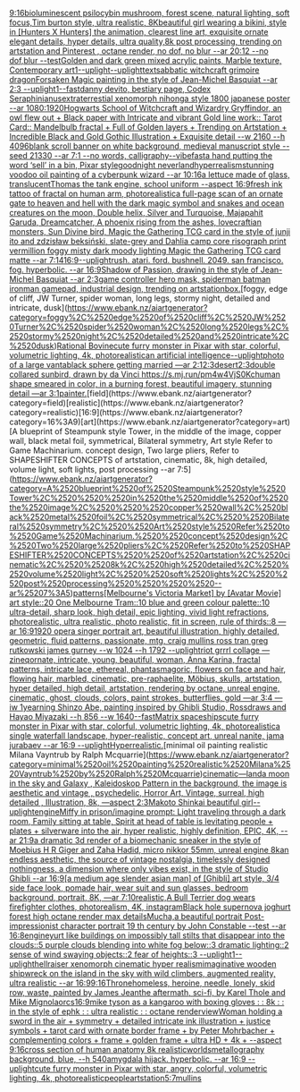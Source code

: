 [9:16](https://www.ebank.nz/aiartgenerator?category=9%3A16)[bioluminescent psilocybin mushroom, forest scene, natural lighting, soft focus,Tim burton style, ultra realistic, 8K](https://www.ebank.nz/aiartgenerator?category=bioluminescent%2520psilocybin%2520mushroom%2C%2520forest%2520scene%2C%2520natural%2520lighting%2C%2520soft%2520focus%2CTim%2520burton%2520style%2C%2520ultra%2520realistic%2C%25208K)[beautiful girl wearing a bikini, style in [Hunters X Hunters] the animation, clearest line art, exquisite ornate elegant details, hyper details, ultra quality,8k post processing, trending on artstation and Pinterest , octane render, no dof, no blur --ar 20:12 --no dof,blur --test](https://www.ebank.nz/aiartgenerator?category=beautiful%2520girl%2520wearing%2520a%2520bikini%2C%2520style%2520in%2520%5BHunters%2520X%2520Hunters%5D%2520the%2520animation%2C%2520clearest%2520line%2520art%2C%2520exquisite%2520ornate%2520elegant%2520details%2C%2520hyper%2520details%2C%2520ultra%2520quality%2C8k%2520post%2520processing%2C%2520trending%2520on%2520artstation%2520and%2520Pinterest%2520%2C%2520octane%2520render%2C%2520no%2520dof%2C%2520no%2520blur%2520--ar%252020%3A12%2520--no%2520dof%2Cblur%2520--test)[Golden and dark green mixed acrylic paints, Marble texture, Contemporary art](https://www.ebank.nz/aiartgenerator?category=Golden%2520and%2520dark%2520green%2520mixed%2520acrylic%2520paints%2C%2520Marble%2520texture%2C%2520Contemporary%2520art)[1](https://www.ebank.nz/aiartgenerator?category=1)[--uplight](https://www.ebank.nz/aiartgenerator?category=--uplight)[--uplight](https://www.ebank.nz/aiartgenerator?category=--uplight)[text](https://www.ebank.nz/aiartgenerator?category=text)[sabbatic witchcraft grimoire dragon](https://www.ebank.nz/aiartgenerator?category=sabbatic%2520witchcraft%2520grimoire%2520dragon)[Forsaken Magic painting in the style of Jean-Michel Basquiat --ar 2:3 --uplight](https://www.ebank.nz/aiartgenerator?category=Forsaken%2520Magic%2520painting%2520in%2520the%2520style%2520of%2520Jean-Michel%2520Basquiat%2520--ar%25202%3A3%2520--uplight)[1](https://www.ebank.nz/aiartgenerator?category=1)[--fast](https://www.ebank.nz/aiartgenerator?category=--fast)[danny devito, bestiary page, Codex Seraphinianus](https://www.ebank.nz/aiartgenerator?category=danny%2520devito%2C%2520bestiary%2520page%2C%2520Codex%2520Seraphinianus)[extraterrestial xenomorph nihonga style 1800 japanese poster --ar 1080:1920](https://www.ebank.nz/aiartgenerator?category=extraterrestial%2520xenomorph%2520nihonga%2520style%25201800%2520japanese%2520poster%2520--ar%25201080%3A1920)[Hogwarts School of Witchcraft and Wizardry Gryffindor, an owl flew out + Black paper with Intricate and vibrant Gold line work:: Tarot Card:: Mandelbulb fractal + Full of Golden layers + Trending on Artstation + Incredible Black and Gold Gothic Illustration + Exquisite detail --w 2160  --h 4096](https://www.ebank.nz/aiartgenerator?category=Hogwarts%2520School%2520of%2520Witchcraft%2520and%2520Wizardry%2520Gryffindor%2C%2520an%2520owl%2520flew%2520out%2520%2B%2520Black%2520paper%2520with%2520Intricate%2520and%2520vibrant%2520Gold%2520line%2520work%3A%3A%2520Tarot%2520Card%3A%3A%2520Mandelbulb%2520fractal%2520%2B%2520Full%2520of%2520Golden%2520layers%2520%2B%2520Trending%2520on%2520Artstation%2520%2B%2520Incredible%2520Black%2520and%2520Gold%2520Gothic%2520Illustration%2520%2B%2520Exquisite%2520detail%2520--w%25202160%2520%2520--h%25204096)[blank scroll banner on white background, medieval manuscript style --seed 21330 --ar 7:1 --no words, calligraphy](https://www.ebank.nz/aiartgenerator?category=blank%2520scroll%2520banner%2520on%2520white%2520background%2C%2520medieval%2520manuscript%2520style%2520--seed%252021330%2520--ar%25207%3A1%2520--no%2520words%2C%2520calligraphy)[--vibefast](https://www.ebank.nz/aiartgenerator?category=--vibefast)[a hand putting the word ‘sell’ in a bin, Pixar style](https://www.ebank.nz/aiartgenerator?category=a%2520hand%2520putting%2520the%2520word%2520%E2%80%98sell%E2%80%99%2520in%2520a%2520bin%2C%2520Pixar%2520style)[goodnight neverland](https://www.ebank.nz/aiartgenerator?category=goodnight%2520neverland)[hyperrealism](https://www.ebank.nz/aiartgenerator?category=hyperrealism)[stunning voodoo oil painting of a cyberpunk wizard --ar 10:16](https://www.ebank.nz/aiartgenerator?category=stunning%2520voodoo%2520oil%2520painting%2520of%2520a%2520cyberpunk%2520wizard%2520--ar%252010%3A16)[a lettuce made of glass, translucent](https://www.ebank.nz/aiartgenerator?category=a%2520lettuce%2520made%2520of%2520glass%2C%2520translucent)[Thomas the tank engine, school uniform --aspect 16:9](https://www.ebank.nz/aiartgenerator?category=Thomas%2520the%2520tank%2520engine%2C%2520school%2520uniform%2520--aspect%252016%3A9)[fresh ink tattoo of fractal on human arm, photorealistic](https://www.ebank.nz/aiartgenerator?category=fresh%2520ink%2520tattoo%2520of%2520fractal%2520on%2520human%2520arm%2C%2520photorealistic)[a full-page scan of an ornate gate to heaven and hell with the dark magic symbol and snakes and ocean creatures on the moon, Double helix, Silver and Turquoise, Majapahit Garuda, Dreamcatcher, A phoenix rising from the ashes, lovecraftian monsters, Sun Divine bird, Magic the Gathering TCG card in the style of junji ito and zdzisław beksiński, slate-grey and Dahlia camp core risograph print vermillion foggy misty dark moody lighting Magic the Gathering TCG card matte --ar 7:14](https://www.ebank.nz/aiartgenerator?category=a%2520full-page%2520scan%2520of%2520an%2520ornate%2520gate%2520to%2520heaven%2520and%2520hell%2520with%2520the%2520dark%2520magic%2520symbol%2520and%2520snakes%2520and%2520ocean%2520creatures%2520on%2520the%2520moon%2C%2520Double%2520helix%2C%2520Silver%2520and%2520Turquoise%2C%2520Majapahit%2520Garuda%2C%2520Dreamcatcher%2C%2520A%2520phoenix%2520rising%2520from%2520the%2520ashes%2C%2520lovecraftian%2520monsters%2C%2520Sun%2520Divine%2520bird%2C%2520Magic%2520the%2520Gathering%2520TCG%2520card%2520in%2520the%2520style%2520of%2520junji%2520ito%2520and%2520zdzis%C5%82aw%2520beksi%C5%84ski%2C%2520slate-grey%2520and%2520Dahlia%2520camp%2520core%2520risograph%2520print%2520vermillion%2520foggy%2520misty%2520dark%2520moody%2520lighting%2520Magic%2520the%2520Gathering%2520TCG%2520card%2520matte%2520--ar%25207%3A14)[16:9](https://www.ebank.nz/aiartgenerator?category=16%3A9)[--uplight](https://www.ebank.nz/aiartgenerator?category=--uplight)[rush.  atari.  ford.  bushnell.  2049.  san francisco.  fog. hyperbolic.  --ar 16:9](https://www.ebank.nz/aiartgenerator?category=rush.%2520%2520atari.%2520%2520ford.%2520%2520bushnell.%2520%25202049.%2520%2520san%2520francisco.%2520%2520fog.%2520hyperbolic.%2520%2520--ar%252016%3A9)[Shadow of Passion, drawing in the style of Jean-Michel Basquiat --ar 2:3](https://www.ebank.nz/aiartgenerator?category=Shadow%2520of%2520Passion%2C%2520drawing%2520in%2520the%2520style%2520of%2520Jean-Michel%2520Basquiat%2520--ar%25202%3A3)[game controller hero mask, spiderman batman ironman gamepad, industrial design, trending on artstation](https://www.ebank.nz/aiartgenerator?category=game%2520controller%2520hero%2520mask%2C%2520spiderman%2520batman%2520ironman%2520gamepad%2C%2520industrial%2520design%2C%2520trending%2520on%2520artstation)[box.](https://www.ebank.nz/aiartgenerator?category=box.)[foggy, edge of cliff, JW Turner, spider woman, long legs, stormy night, detailed and intricate, dusk](https://www.ebank.nz/aiartgenerator?category=foggy%2C%2520edge%2520of%2520cliff%2C%2520JW%2520Turner%2C%2520spider%2520woman%2C%2520long%2520legs%2C%2520stormy%2520night%2C%2520detailed%2520and%2520intricate%2C%2520dusk)[Rational Bovine](https://www.ebank.nz/aiartgenerator?category=Rational%2520Bovine)[cute furry monster in Pixar with star, colorful, volumetric lighting, 4k, photorealistic](https://www.ebank.nz/aiartgenerator?category=cute%2520furry%2520monster%2520in%2520Pixar%2520with%2520star%2C%2520colorful%2C%2520volumetric%2520lighting%2C%25204k%2C%2520photorealistic)[an artificial intelligence](https://www.ebank.nz/aiartgenerator?category=an%2520artificial%2520intelligence)[--uplight](https://www.ebank.nz/aiartgenerator?category=--uplight)[photo of a large vantablack sphere getting married  —ar 2:1](https://www.ebank.nz/aiartgenerator?category=photo%2520of%2520a%2520large%2520vantablack%2520sphere%2520getting%2520married%2520%2520%E2%80%94ar%25202%3A1)[2:3](https://www.ebank.nz/aiartgenerator?category=2%3A3)[desert](https://www.ebank.nz/aiartgenerator?category=desert)[2:3](https://www.ebank.nz/aiartgenerator?category=2%3A3)[double collared sunbird, drawn by  da Vinci <https://s.mj.run/pm4w4VjS0Kc>](https://www.ebank.nz/aiartgenerator?category=double%2520collared%2520sunbird%2C%2520drawn%2520by%2520%2520da%2520Vinci%2520%3Chttps%3A//s.mj.run/pm4w4VjS0Kc%3E)[human shape smeared in color, in a burning forest, beautiful imagery, stunning detail —ar 3:1](https://www.ebank.nz/aiartgenerator?category=human%2520shape%2520smeared%2520in%2520color%2C%2520in%2520a%2520burning%2520forest%2C%2520beautiful%2520imagery%2C%2520stunning%2520detail%2520%E2%80%94ar%25203%3A1)[painter.](https://www.ebank.nz/aiartgenerator?category=painter.)[field](https://www.ebank.nz/aiartgenerator?category=field)[realistic](https://www.ebank.nz/aiartgenerator?category=realistic)[16:9](https://www.ebank.nz/aiartgenerator?category=16%3A9)[art](https://www.ebank.nz/aiartgenerator?category=art)[A blueprint of Steampunk style Tower,   in the middle of the image,   copper wall, black metal foil, symmetrical,  Bilateral symmetry,  Art style Refer to Game Machinarium.  concept design, Two large pliers, Refer to SHAPESHIFTER CONCEPTS  of artstation, cinematic,  8k, high detailed,  volume light,  soft lights,  post processing    --ar 7:5](https://www.ebank.nz/aiartgenerator?category=A%2520blueprint%2520of%2520Steampunk%2520style%2520Tower%2C%2520%2520%2520in%2520the%2520middle%2520of%2520the%2520image%2C%2520%2520%2520copper%2520wall%2C%2520black%2520metal%2520foil%2C%2520symmetrical%2C%2520%2520Bilateral%2520symmetry%2C%2520%2520Art%2520style%2520Refer%2520to%2520Game%2520Machinarium.%2520%2520concept%2520design%2C%2520Two%2520large%2520pliers%2C%2520Refer%2520to%2520SHAPESHIFTER%2520CONCEPTS%2520%2520of%2520artstation%2C%2520cinematic%2C%2520%25208k%2C%2520high%2520detailed%2C%2520%2520volume%2520light%2C%2520%2520soft%2520lights%2C%2520%2520post%2520processing%2520%2520%2520%2520--ar%25207%3A5)[patterns](https://www.ebank.nz/aiartgenerator?category=patterns)[[Melbourne's Victoria Market] by [Avatar Movie] art style::20 One Melbourne Tram::10 blue and green colour palette::10 ultra-detail, sharp look, high detail, epic lighting, vivid light refractions, photorealistic, ultra realistic, photo realistic, fit in screen, rule of thirds::8 —ar 16:9](https://www.ebank.nz/aiartgenerator?category=%5BMelbourne%27s%2520Victoria%2520Market%5D%2520by%2520%5BAvatar%2520Movie%5D%2520art%2520style%3A%3A20%2520One%2520Melbourne%2520Tram%3A%3A10%2520blue%2520and%2520green%2520colour%2520palette%3A%3A10%2520ultra-detail%2C%2520sharp%2520look%2C%2520high%2520detail%2C%2520epic%2520lighting%2C%2520vivid%2520light%2520refractions%2C%2520photorealistic%2C%2520ultra%2520realistic%2C%2520photo%2520realistic%2C%2520fit%2520in%2520screen%2C%2520rule%2520of%2520thirds%3A%3A8%2520%E2%80%94ar%252016%3A9)[1920 opera singer portrait art, beautiful illustration, highly detailed, geometric, fluid patterns, passionate, mtg, craig mullins ross tran greg rutkowski james gurney --w 1024 --h 1792 --uplight](https://www.ebank.nz/aiartgenerator?category=1920%2520opera%2520singer%2520portrait%2520art%2C%2520beautiful%2520illustration%2C%2520highly%2520detailed%2C%2520geometric%2C%2520fluid%2520patterns%2C%2520passionate%2C%2520mtg%2C%2520craig%2520mullins%2520ross%2520tran%2520greg%2520rutkowski%2520james%2520gurney%2520--w%25201024%2520--h%25201792%2520--uplight)[riot grrrl collage —zineq](https://www.ebank.nz/aiartgenerator?category=riot%2520grrrl%2520collage%2520%E2%80%94zineq)[ornate, intricate, young, beautiful, woman, Anna Karina, fractal patterns, intricate lace, ethereal, phantasmagoric, flowers on face and hair, flowing hair, marbled, cinematic, pre-raphaelite, Möbius, skulls, artstation, hyper detailed, high detail, artstation, rendering by octane, unreal engine, cinematic, ghost, clouds, colors, paint strokes, butterflies, gold —ar 3:4 —iw 1](https://www.ebank.nz/aiartgenerator?category=ornate%2C%2520intricate%2C%2520young%2C%2520beautiful%2C%2520woman%2C%2520Anna%2520Karina%2C%2520fractal%2520patterns%2C%2520intricate%2520lace%2C%2520ethereal%2C%2520phantasmagoric%2C%2520flowers%2520on%2520face%2520and%2520hair%2C%2520flowing%2520hair%2C%2520marbled%2C%2520cinematic%2C%2520pre-raphaelite%2C%2520M%C3%B6bius%2C%2520skulls%2C%2520artstation%2C%2520hyper%2520detailed%2C%2520high%2520detail%2C%2520artstation%2C%2520rendering%2520by%2520octane%2C%2520unreal%2520engine%2C%2520cinematic%2C%2520ghost%2C%2520clouds%2C%2520colors%2C%2520paint%2520strokes%2C%2520butterflies%2C%2520gold%2520%E2%80%94ar%25203%3A4%2520%E2%80%94iw%25201)[yearning Shinzo Abe, painting inspired by Ghibli Studio, Rossdraws and Hayao Miyazaki --h 856 --w 1640](https://www.ebank.nz/aiartgenerator?category=yearning%2520Shinzo%2520Abe%2C%2520painting%2520inspired%2520by%2520Ghibli%2520Studio%2C%2520Rossdraws%2520and%2520Hayao%2520Miyazaki%2520--h%2520856%2520--w%25201640)[--fast](https://www.ebank.nz/aiartgenerator?category=--fast)[Matrix spaceships](https://www.ebank.nz/aiartgenerator?category=Matrix%2520spaceships)[cute furry monster in Pixar with star, colorful, volumetric lighting, 4k, photorealistic](https://www.ebank.nz/aiartgenerator?category=cute%2520furry%2520monster%2520in%2520Pixar%2520with%2520star%2C%2520colorful%2C%2520volumetric%2520lighting%2C%25204k%2C%2520photorealistic)[a single waterfall landscape, hyper-realistic, concept art, unreal nanite, jama jurabaev --ar 16:9 --uplight](https://www.ebank.nz/aiartgenerator?category=a%2520single%2520waterfall%2520landscape%2C%2520hyper-realistic%2C%2520concept%2520art%2C%2520unreal%2520nanite%2C%2520jama%2520jurabaev%2520--ar%252016%3A9%2520--uplight)[Hyperrealistic.](https://www.ebank.nz/aiartgenerator?category=Hyperrealistic.)[minimal oil painting realistic Milana Vayntrub by Ralph Mcquarrie](https://www.ebank.nz/aiartgenerator?category=minimal%2520oil%2520painting%2520realistic%2520Milana%2520Vayntrub%2520by%2520Ralph%2520Mcquarrie)[cinematic](https://www.ebank.nz/aiartgenerator?category=cinematic)[—land](https://www.ebank.nz/aiartgenerator?category=%E2%80%94land)[a moon in the sky and Galaxy , Kaleidoskop Pattern in the background, the image is aesthetic and vintage , psychedelic, Horror Art, Vintage, surreal, high detailed , Illustration, 8k, —aspect 2:3](https://www.ebank.nz/aiartgenerator?category=a%2520moon%2520in%2520the%2520sky%2520and%2520Galaxy%2520%2C%2520Kaleidoskop%2520Pattern%2520in%2520the%2520background%2C%2520the%2520image%2520is%2520aesthetic%2520and%2520vintage%2520%2C%2520psychedelic%2C%2520Horror%2520Art%2C%2520Vintage%2C%2520surreal%2C%2520high%2520detailed%2520%2C%2520Illustration%2C%25208k%2C%2520%E2%80%94aspect%25202%3A3)[Makoto Shinkai beautiful girl](https://www.ebank.nz/aiartgenerator?category=Makoto%2520Shinkai%2520beautiful%2520girl)[--uplight](https://www.ebank.nz/aiartgenerator?category=--uplight)[engine](https://www.ebank.nz/aiartgenerator?category=engine)[Miffy in prison](https://www.ebank.nz/aiartgenerator?category=Miffy%2520in%2520prison)[/imagine prompt: Light traveling through a dark room, Family sitting at table, Spirit at head of table is levitating people + plates + silverware into the air, hyper realistic, highly definition, EPIC, 4K, --ar 21:9](https://www.ebank.nz/aiartgenerator?category=/imagine%2520prompt%3A%2520Light%2520traveling%2520through%2520a%2520dark%2520room%2C%2520Family%2520sitting%2520at%2520table%2C%2520Spirit%2520at%2520head%2520of%2520table%2520is%2520levitating%2520people%2520%2B%2520plates%2520%2B%2520silverware%2520into%2520the%2520air%2C%2520hyper%2520realistic%2C%2520highly%2520definition%2C%2520EPIC%2C%25204K%2C%2520--ar%252021%3A9)[a dramatic 3d render of a biomechanic sneaker in the style of Moebius H R Giger and Zaha Hadid, micro nikkor 55mm, unreal engine 8k](https://www.ebank.nz/aiartgenerator?category=a%2520dramatic%25203d%2520render%2520of%2520a%2520biomechanic%2520sneaker%2520in%2520the%2520style%2520of%2520Moebius%2520H%2520R%2520Giger%2520and%2520Zaha%2520Hadid%2C%2520micro%2520nikkor%252055mm%2C%2520unreal%2520engine%25208k)[an endless aesthetic, the source of vintage nostalgia, timelessly designed nothingness, a dimension where only vibes exist, in the style of Studio Ghibli --ar 16:9](https://www.ebank.nz/aiartgenerator?category=an%2520endless%2520aesthetic%2C%2520the%2520source%2520of%2520vintage%2520nostalgia%2C%2520timelessly%2520designed%2520nothingness%2C%2520a%2520dimension%2520where%2520only%2520vibes%2520exist%2C%2520in%2520the%2520style%2520of%2520Studio%2520Ghibli%2520--ar%252016%3A9)[[a medium age slender asian man] of [Ghibli] art style, 3/4 side face look, pomade hair, wear suit and sun glasses, bedroom background, portrait, 8K,  —ar 7:10](https://www.ebank.nz/aiartgenerator?category=%5Ba%2520medium%2520age%2520slender%2520asian%2520man%5D%2520of%2520%5BGhibli%5D%2520art%2520style%2C%25203/4%2520side%2520face%2520look%2C%2520pomade%2520hair%2C%2520wear%2520suit%2520and%2520sun%2520glasses%2C%2520bedroom%2520background%2C%2520portrait%2C%25208K%2C%2520%2520%E2%80%94ar%25207%3A10)[realistic,](https://www.ebank.nz/aiartgenerator?category=realistic%2C)[A Bull Terrier dog wears firefighter clothes, photorealism, 4K, instagram](https://www.ebank.nz/aiartgenerator?category=A%2520Bull%2520Terrier%2520dog%2520wears%2520firefighter%2520clothes%2C%2520photorealism%2C%25204K%2C%2520instagram)[Black hole supernova joghurt forest high octane render max details](https://www.ebank.nz/aiartgenerator?category=Black%2520hole%2520supernova%2520joghurt%2520forest%2520high%2520octane%2520render%2520max%2520details)[Mucha,](https://www.ebank.nz/aiartgenerator?category=Mucha%2C)[a beautiful portrait Post-impressionist character portrait 19 th century by John Constable --test --ar 16:8](https://www.ebank.nz/aiartgenerator?category=a%2520beautiful%2520portrait%2520Post-impressionist%2520character%2520portrait%252019%2520th%2520century%2520by%2520John%2520Constable%2520--test%2520--ar%252016%3A8)[engine](https://www.ebank.nz/aiartgenerator?category=engine)[yurt like buildings on impossibly tall stilts that disappear into the clouds::5 purple clouds blending into white fog below::3 dramatic lighting::2 sense of wind swaying objects::2 fear of heights::3 --uplight](https://www.ebank.nz/aiartgenerator?category=yurt%2520like%2520buildings%2520on%2520impossibly%2520tall%2520stilts%2520that%2520disappear%2520into%2520the%2520clouds%3A%3A5%2520purple%2520clouds%2520blending%2520into%2520white%2520fog%2520below%3A%3A3%2520dramatic%2520lighting%3A%3A2%2520sense%2520of%2520wind%2520swaying%2520objects%3A%3A2%2520fear%2520of%2520heights%3A%3A3%2520--uplight)[1](https://www.ebank.nz/aiartgenerator?category=1)[--uplight](https://www.ebank.nz/aiartgenerator?category=--uplight)[hellraiser xenomorph cinematic hyper realism](https://www.ebank.nz/aiartgenerator?category=hellraiser%2520xenomorph%2520cinematic%2520hyper%2520realism)[imaginative wooden shipwreck on the island in the sky with wild climbers, augmented reality, ultra realistic --ar 16:9](https://www.ebank.nz/aiartgenerator?category=imaginative%2520wooden%2520shipwreck%2520on%2520the%2520island%2520in%2520the%2520sky%2520with%2520wild%2520climbers%2C%2520augmented%2520reality%2C%2520ultra%2520realistic%2520--ar%252016%3A9)[9:16](https://www.ebank.nz/aiartgenerator?category=9%3A16)[Throne](https://www.ebank.nz/aiartgenerator?category=Throne)[homeless, heroine, needle, lonely, skid row, waste, painted by James Jean](https://www.ebank.nz/aiartgenerator?category=homeless%2C%2520heroine%2C%2520needle%2C%2520lonely%2C%2520skid%2520row%2C%2520waste%2C%2520painted%2520by%2520James%2520Jean)[the aftermath, sci-fi, by Karel Thole and Mike Mignola](https://www.ebank.nz/aiartgenerator?category=the%2520aftermath%2C%2520sci-fi%2C%2520by%2520Karel%2520Thole%2520and%2520Mike%2520Mignola)[orcs](https://www.ebank.nz/aiartgenerator?category=orcs)[16:9](https://www.ebank.nz/aiartgenerator?category=16%3A9)[mike tyson as a kangaroo with boxing gloves : : 8k : : in the style of ephk : : ultra realistic : : octane render](https://www.ebank.nz/aiartgenerator?category=mike%2520tyson%2520as%2520a%2520kangaroo%2520with%2520boxing%2520gloves%2520%3A%2520%3A%25208k%2520%3A%2520%3A%2520in%2520the%2520style%2520of%2520ephk%2520%3A%2520%3A%2520ultra%2520realistic%2520%3A%2520%3A%2520octane%2520render)[view](https://www.ebank.nz/aiartgenerator?category=view)[Woman holding a sword in the air + symmetry + detailed intricate ink illustration + justice symbols + tarot card with ornate border frame + by Peter Mohrbacher + complementing colors + frame + golden frame + ultra HD + 4k + --aspect 9:16](https://www.ebank.nz/aiartgenerator?category=Woman%2520holding%2520a%2520sword%2520in%2520the%2520air%2520%2B%2520symmetry%2520%2B%2520detailed%2520intricate%2520ink%2520illustration%2520%2B%2520justice%2520symbols%2520%2B%2520tarot%2520card%2520with%2520ornate%2520border%2520frame%2520%2B%2520by%2520Peter%2520Mohrbacher%2520%2B%2520complementing%2520colors%2520%2B%2520frame%2520%2B%2520golden%2520frame%2520%2B%2520ultra%2520HD%2520%2B%25204k%2520%2B%2520--aspect%25209%3A16)[cross section of human anatomy 8k realistic](https://www.ebank.nz/aiartgenerator?category=cross%2520section%2520of%2520human%2520anatomy%25208k%2520realistic)[worlds](https://www.ebank.nz/aiartgenerator?category=worlds)[metallography background, blue, --h 540](https://www.ebank.nz/aiartgenerator?category=metallography%2520background%2C%2520blue%2C%2520--h%2520540)[amygdala hijack.  hyperbolic.  --ar 16:9 --uplight](https://www.ebank.nz/aiartgenerator?category=amygdala%2520hijack.%2520%2520hyperbolic.%2520%2520--ar%252016%3A9%2520--uplight)[cute furry monster in Pixar with star, angry, colorful, volumetric lighting, 4k, photorealistic](https://www.ebank.nz/aiartgenerator?category=cute%2520furry%2520monster%2520in%2520Pixar%2520with%2520star%2C%2520angry%2C%2520colorful%2C%2520volumetric%2520lighting%2C%25204k%2C%2520photorealistic)[people](https://www.ebank.nz/aiartgenerator?category=people)[artstation](https://www.ebank.nz/aiartgenerator?category=artstation)[5:7](https://www.ebank.nz/aiartgenerator?category=5%3A7)[mullins](https://www.ebank.nz/aiartgenerator?category=mullins)